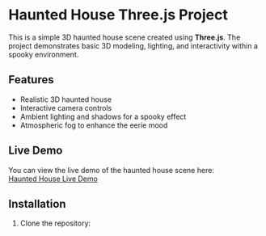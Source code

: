 # Haunted House Three.js Project

This is a simple 3D haunted house scene created using **Three.js**. The project demonstrates basic 3D modeling, lighting, and interactivity within a spooky environment.

## Features

- Realistic 3D haunted house
- Interactive camera controls
- Ambient lighting and shadows for a spooky effect
- Atmospheric fog to enhance the eerie mood

## Live Demo

You can view the live demo of the haunted house scene here:  
[Haunted House Live Demo](https://haunted-house-lyart-ten.vercel.app/)

## Installation

1. Clone the repository:

